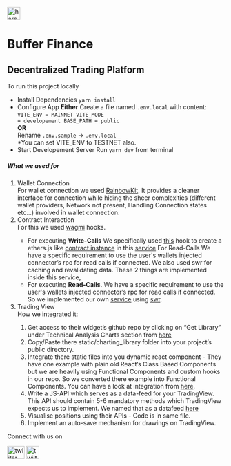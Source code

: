 <p  style="display:flex;align-items:center">
<a href="https://buffer.finance" target="blank"><img align="center" src="https://cdn.buffer.finance/Buffer-Media/main/bfr.png" alt="harshalmaniya2" height="30" width="30" /></a> 
</p>

# Buffer Finance
## Decentralized Trading Platform
To run this project locally

- Install Dependencies
<code>yarn install</code>
- Configure App
<b>Either</b>
Create a file named <code>.env.local</code> with content:
<code>VITE_ENV = MAINNET
VITE_MODE = developement
BASE_PATH = public</code>\
<b>OR</b>\
Rename <code>.env.sample</code> -> <code>.env.local</code>\
\*You can set VITE_ENV to TESTNET also.
- Start Developement Server
Run <code>yarn dev</code> from terminal

##### What we used for
<ol>
<li>Wallet Connection</li>
For wallet connection we used <a href="https://www.rainbowkit.com/docs/introduction">RainbowKit</a>. It provides a cleaner interface for connection while hiding the sheer complexities (different wallet providers, Network not present, Handling Connection states etc…) involved in wallet connection.
<li>Contract Interaction</li>
For this we used <a href="https://wagmi.sh/">wagmi</a> hooks.<br />
<ul>
<li>
For executing <b>Write-Calls</b>
We specifically used <a href="https://wagmi.sh/cli/plugins/react#usecontract-optional">this</a> hook to create a ethers.js like <a href="https://docs.ethers.org/v5/api/contract/contract/#contract-functionsSend">contract instance</a>  in this <a href="https://github.com/Buffer-Finance/Buffer-UI/blob/edf8f8c1c4aa4534376aa75d359a509f1fe3a42b/src/Hooks/useWriteCall.ts">service</a>
For Read-Calls
We have a specific requirement to use the user's wallets injected connector’s rpc for read calls if connected.
We also used swr for caching and revalidating data.
These 2 things are implemented inside this service,
</li>
<li>
For executing <b>Read-Calls</b>.
We have a specific requirement to use the user's wallets injected connector’s rpc for read calls if connected. So we implemented our own <a href="https://github.com/Buffer-Finance/Buffer-UI/blob/edf8f8c1c4aa4534376aa75d359a509f1fe3a42b/src/Utils/useReadCall.ts">service</a> using <a href="https://swr.vercel.app/">swr</a>.
</li>

</ul>
<li>Trading View</li>
How we integrated it:
<ol>

<li>
Get access to their widget’s github repo by clicking on “Get Library” under Technical Analysis Charts section from <a href="https://www.google.com/url?q=https://in.tradingview.com/HTML5-stock-forex-bitcoin-charting-library/?feature%3Dtechnical-analysis-charts&sa=D&source=docs&ust=1678355057052437&usg=AOvVaw103BtTt4qNYQD9g_auPYaz">here</a>
</li>


<li>
Copy/Paste there static/charting_library folder into your project’s public directory.
</li>
<li>
Integrate there static files into you dynamic react component - They have one example with plain old React’s Class Based Components but we are heavily using Functional Components and custom hooks in our repo. So we converted there example into Functional Components. You can have a look at integration from <a href="https://github.com/Buffer-Finance/Buffer-UI/blob/1769fa4526c3c9088a1510c3691095e1f5fcfe9c/src/TradingView.tsx">here</a>.
</li>
<li>
Write a JS-API which serves as a data-feed for your TradingView.
 This API should contain 5-6 mandatory methods which TradingView expects us to implement. We named that as a datafeed <a href="https://github.com/Buffer-Finance/Buffer-UI/blob/1769fa4526c3c9088a1510c3691095e1f5fcfe9c/src/TradingView.tsx">here</a>
</li>
<li>
Visualise positions using their APIs - Code is in same file.
</li>
<li>
Implement an auto-save mechanism for drawings on TradingView.
</li>

</ol>




</ul>

</ol>








Connect with us on
 <p align="left">
<a href="https://twitter.com/Buffer_Finance?ref_src=twsrc%5Egoogle%7Ctwcamp%5Eserp%7Ctwgr%5Eauthor" target="blank"><img align="center" src="https://raw.githubusercontent.com/rahuldkjain/github-profile-readme-generator/master/src/images/icons/Social/twitter.svg" alt="twiiter link" height="30" width="40" /></a>
<a href="https://t.me/bufferfinance" target="blank"><img align="center" src="https://cdn3.iconfinder.com/data/icons/popular-services-brands-vol-2/512/telegram-512.png" alt="twiiter link" height="30" width="30" /></a>

</p>

